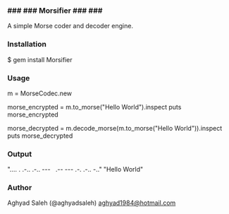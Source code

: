 ### ### ### Morsifier ### ### ### 
A simple Morse coder and decoder engine.

### Installation ### 

$ gem install Morsifier

### Usage ### 

m = MorseCodec.new

morse_encrypted = m.to_morse("Hello World").inspect
puts morse_encrypted

morse_decrypted = m.decode_morse(m.to_morse("Hello World")).inspect
puts morse_decrypted

### Output ### 
".... . .-.. .-.. ---   .-- --- .-. .-.. -.."
"Hello World"

### Author ###

Aghyad Saleh (@aghyadsaleh)
aghyad1984@hotmail.com